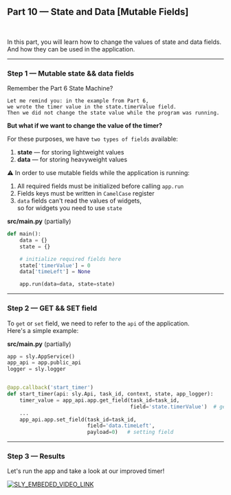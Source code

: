 
<div align="left" markdown>

## **Part 10 — State and Data [Mutable Fields]**  
<br/>
</div>  

In this part, you will learn how to change the values of state and data fields.  
And how they can be used in the application.

---
### Step 1 — Mutable state && data fields

Remember the Part 6 State Machine?  
```
Let me remind you: in the example from Part 6,  
we wrote the timer value in the state.timerValue field.  
Then we did not change the state value while the program was running.
```
**But what if we want to change the value of the timer?**

For these purposes, we have `two types of fields` available:  
1. **state** — for storing lightweight values
2. **data** — for storing heavyweight values

⚠️ In order to use mutable fields while the application is running:  
1. All required fields must be initialized before calling `app.run`
2. Fields keys must be written in `CamelCase` register
3. `data` fields can't read the values of widgets,  
 so for widgets you need to use `state`




**src/main.py** (partially)
```python
def main():
	data = {}
	state = {}

	# initialize required fields here
	state['timerValue'] = 0
	data['timeLeft'] = None

	app.run(data=data, state=state)

```

---
### Step 2 — GET && SET field

To `get` or `set` field, we need to refer to the `api` of the application.  
Here's a simple example:

**src/main.py** (partially)
```python
app = sly.AppService()
app_api = app.public_api
logger = sly.logger


@app.callback('start_timer')
def start_timer(api: sly.Api, task_id, context, state, app_logger):
    timer_value = app_api.app.get_field(task_id=task_id,
                                        field='state.timerValue')  # getting field
    ...
    app_api.app.set_field(task_id=task_id,
                          field='data.timeLeft',
                          payload=0)   # setting field


```

---
### Step 3 — Results

Let's run the app and take a look at our improved timer!


<a data-key="sly-embeded-video-link" href="https://youtu.be/W-598G9BH4Y" data-video-code="W-598G9BH4Y">
    <img src="github-link-here" alt="SLY_EMBEDED_VIDEO_LINK"  style="max-width:100%;">
</a>
